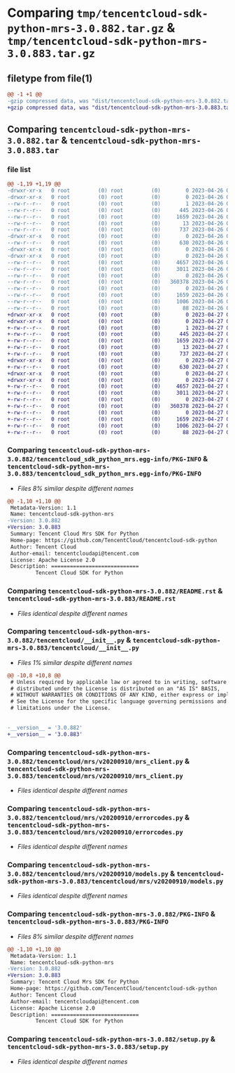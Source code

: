 # Comparing `tmp/tencentcloud-sdk-python-mrs-3.0.882.tar.gz` & `tmp/tencentcloud-sdk-python-mrs-3.0.883.tar.gz`

## filetype from file(1)

```diff
@@ -1 +1 @@
-gzip compressed data, was "dist/tencentcloud-sdk-python-mrs-3.0.882.tar", last modified: Wed Apr 26 03:39:11 2023, max compression
+gzip compressed data, was "dist/tencentcloud-sdk-python-mrs-3.0.883.tar", last modified: Thu Apr 27 00:41:13 2023, max compression
```

## Comparing `tencentcloud-sdk-python-mrs-3.0.882.tar` & `tencentcloud-sdk-python-mrs-3.0.883.tar`

### file list

```diff
@@ -1,19 +1,19 @@
-drwxr-xr-x   0 root         (0) root         (0)        0 2023-04-26 03:39:11.000000 tencentcloud-sdk-python-mrs-3.0.882/
-drwxr-xr-x   0 root         (0) root         (0)        0 2023-04-26 03:39:11.000000 tencentcloud-sdk-python-mrs-3.0.882/tencentcloud_sdk_python_mrs.egg-info/
--rw-r--r--   0 root         (0) root         (0)        1 2023-04-26 03:39:11.000000 tencentcloud-sdk-python-mrs-3.0.882/tencentcloud_sdk_python_mrs.egg-info/dependency_links.txt
--rw-r--r--   0 root         (0) root         (0)      445 2023-04-26 03:39:11.000000 tencentcloud-sdk-python-mrs-3.0.882/tencentcloud_sdk_python_mrs.egg-info/SOURCES.txt
--rw-r--r--   0 root         (0) root         (0)     1659 2023-04-26 03:39:11.000000 tencentcloud-sdk-python-mrs-3.0.882/tencentcloud_sdk_python_mrs.egg-info/PKG-INFO
--rw-r--r--   0 root         (0) root         (0)       13 2023-04-26 03:39:11.000000 tencentcloud-sdk-python-mrs-3.0.882/tencentcloud_sdk_python_mrs.egg-info/top_level.txt
--rw-r--r--   0 root         (0) root         (0)      737 2023-04-26 03:39:11.000000 tencentcloud-sdk-python-mrs-3.0.882/README.rst
-drwxr-xr-x   0 root         (0) root         (0)        0 2023-04-26 03:39:11.000000 tencentcloud-sdk-python-mrs-3.0.882/tencentcloud/
--rw-r--r--   0 root         (0) root         (0)      630 2023-04-26 03:39:11.000000 tencentcloud-sdk-python-mrs-3.0.882/tencentcloud/__init__.py
-drwxr-xr-x   0 root         (0) root         (0)        0 2023-04-26 03:39:11.000000 tencentcloud-sdk-python-mrs-3.0.882/tencentcloud/mrs/
-drwxr-xr-x   0 root         (0) root         (0)        0 2023-04-26 03:39:11.000000 tencentcloud-sdk-python-mrs-3.0.882/tencentcloud/mrs/v20200910/
--rw-r--r--   0 root         (0) root         (0)     4657 2023-04-26 03:39:11.000000 tencentcloud-sdk-python-mrs-3.0.882/tencentcloud/mrs/v20200910/mrs_client.py
--rw-r--r--   0 root         (0) root         (0)     3011 2023-04-26 03:39:11.000000 tencentcloud-sdk-python-mrs-3.0.882/tencentcloud/mrs/v20200910/errorcodes.py
--rw-r--r--   0 root         (0) root         (0)        0 2023-04-26 03:39:11.000000 tencentcloud-sdk-python-mrs-3.0.882/tencentcloud/mrs/v20200910/__init__.py
--rw-r--r--   0 root         (0) root         (0)   360378 2023-04-26 03:39:11.000000 tencentcloud-sdk-python-mrs-3.0.882/tencentcloud/mrs/v20200910/models.py
--rw-r--r--   0 root         (0) root         (0)        0 2023-04-26 03:39:11.000000 tencentcloud-sdk-python-mrs-3.0.882/tencentcloud/mrs/__init__.py
--rw-r--r--   0 root         (0) root         (0)     1659 2023-04-26 03:39:11.000000 tencentcloud-sdk-python-mrs-3.0.882/PKG-INFO
--rw-r--r--   0 root         (0) root         (0)     1006 2023-04-26 03:39:11.000000 tencentcloud-sdk-python-mrs-3.0.882/setup.py
--rw-r--r--   0 root         (0) root         (0)       88 2023-04-26 03:39:11.000000 tencentcloud-sdk-python-mrs-3.0.882/setup.cfg
+drwxr-xr-x   0 root         (0) root         (0)        0 2023-04-27 00:41:13.000000 tencentcloud-sdk-python-mrs-3.0.883/
+drwxr-xr-x   0 root         (0) root         (0)        0 2023-04-27 00:41:13.000000 tencentcloud-sdk-python-mrs-3.0.883/tencentcloud_sdk_python_mrs.egg-info/
+-rw-r--r--   0 root         (0) root         (0)        1 2023-04-27 00:41:13.000000 tencentcloud-sdk-python-mrs-3.0.883/tencentcloud_sdk_python_mrs.egg-info/dependency_links.txt
+-rw-r--r--   0 root         (0) root         (0)      445 2023-04-27 00:41:13.000000 tencentcloud-sdk-python-mrs-3.0.883/tencentcloud_sdk_python_mrs.egg-info/SOURCES.txt
+-rw-r--r--   0 root         (0) root         (0)     1659 2023-04-27 00:41:13.000000 tencentcloud-sdk-python-mrs-3.0.883/tencentcloud_sdk_python_mrs.egg-info/PKG-INFO
+-rw-r--r--   0 root         (0) root         (0)       13 2023-04-27 00:41:13.000000 tencentcloud-sdk-python-mrs-3.0.883/tencentcloud_sdk_python_mrs.egg-info/top_level.txt
+-rw-r--r--   0 root         (0) root         (0)      737 2023-04-27 00:41:13.000000 tencentcloud-sdk-python-mrs-3.0.883/README.rst
+drwxr-xr-x   0 root         (0) root         (0)        0 2023-04-27 00:41:13.000000 tencentcloud-sdk-python-mrs-3.0.883/tencentcloud/
+-rw-r--r--   0 root         (0) root         (0)      630 2023-04-27 00:41:13.000000 tencentcloud-sdk-python-mrs-3.0.883/tencentcloud/__init__.py
+drwxr-xr-x   0 root         (0) root         (0)        0 2023-04-27 00:41:13.000000 tencentcloud-sdk-python-mrs-3.0.883/tencentcloud/mrs/
+drwxr-xr-x   0 root         (0) root         (0)        0 2023-04-27 00:41:13.000000 tencentcloud-sdk-python-mrs-3.0.883/tencentcloud/mrs/v20200910/
+-rw-r--r--   0 root         (0) root         (0)     4657 2023-04-27 00:41:13.000000 tencentcloud-sdk-python-mrs-3.0.883/tencentcloud/mrs/v20200910/mrs_client.py
+-rw-r--r--   0 root         (0) root         (0)     3011 2023-04-27 00:41:13.000000 tencentcloud-sdk-python-mrs-3.0.883/tencentcloud/mrs/v20200910/errorcodes.py
+-rw-r--r--   0 root         (0) root         (0)        0 2023-04-27 00:41:13.000000 tencentcloud-sdk-python-mrs-3.0.883/tencentcloud/mrs/v20200910/__init__.py
+-rw-r--r--   0 root         (0) root         (0)   360378 2023-04-27 00:41:13.000000 tencentcloud-sdk-python-mrs-3.0.883/tencentcloud/mrs/v20200910/models.py
+-rw-r--r--   0 root         (0) root         (0)        0 2023-04-27 00:41:13.000000 tencentcloud-sdk-python-mrs-3.0.883/tencentcloud/mrs/__init__.py
+-rw-r--r--   0 root         (0) root         (0)     1659 2023-04-27 00:41:13.000000 tencentcloud-sdk-python-mrs-3.0.883/PKG-INFO
+-rw-r--r--   0 root         (0) root         (0)     1006 2023-04-27 00:41:13.000000 tencentcloud-sdk-python-mrs-3.0.883/setup.py
+-rw-r--r--   0 root         (0) root         (0)       88 2023-04-27 00:41:13.000000 tencentcloud-sdk-python-mrs-3.0.883/setup.cfg
```

### Comparing `tencentcloud-sdk-python-mrs-3.0.882/tencentcloud_sdk_python_mrs.egg-info/PKG-INFO` & `tencentcloud-sdk-python-mrs-3.0.883/tencentcloud_sdk_python_mrs.egg-info/PKG-INFO`

 * *Files 8% similar despite different names*

```diff
@@ -1,10 +1,10 @@
 Metadata-Version: 1.1
 Name: tencentcloud-sdk-python-mrs
-Version: 3.0.882
+Version: 3.0.883
 Summary: Tencent Cloud Mrs SDK for Python
 Home-page: https://github.com/TencentCloud/tencentcloud-sdk-python
 Author: Tencent Cloud
 Author-email: tencentcloudapi@tencent.com
 License: Apache License 2.0
 Description: ============================
         Tencent Cloud SDK for Python
```

### Comparing `tencentcloud-sdk-python-mrs-3.0.882/README.rst` & `tencentcloud-sdk-python-mrs-3.0.883/README.rst`

 * *Files identical despite different names*

### Comparing `tencentcloud-sdk-python-mrs-3.0.882/tencentcloud/__init__.py` & `tencentcloud-sdk-python-mrs-3.0.883/tencentcloud/__init__.py`

 * *Files 1% similar despite different names*

```diff
@@ -10,8 +10,8 @@
 # Unless required by applicable law or agreed to in writing, software
 # distributed under the License is distributed on an "AS IS" BASIS,
 # WITHOUT WARRANTIES OR CONDITIONS OF ANY KIND, either express or implied.
 # See the License for the specific language governing permissions and
 # limitations under the License.
 
 
-__version__ = '3.0.882'
+__version__ = '3.0.883'
```

### Comparing `tencentcloud-sdk-python-mrs-3.0.882/tencentcloud/mrs/v20200910/mrs_client.py` & `tencentcloud-sdk-python-mrs-3.0.883/tencentcloud/mrs/v20200910/mrs_client.py`

 * *Files identical despite different names*

### Comparing `tencentcloud-sdk-python-mrs-3.0.882/tencentcloud/mrs/v20200910/errorcodes.py` & `tencentcloud-sdk-python-mrs-3.0.883/tencentcloud/mrs/v20200910/errorcodes.py`

 * *Files identical despite different names*

### Comparing `tencentcloud-sdk-python-mrs-3.0.882/tencentcloud/mrs/v20200910/models.py` & `tencentcloud-sdk-python-mrs-3.0.883/tencentcloud/mrs/v20200910/models.py`

 * *Files identical despite different names*

### Comparing `tencentcloud-sdk-python-mrs-3.0.882/PKG-INFO` & `tencentcloud-sdk-python-mrs-3.0.883/PKG-INFO`

 * *Files 8% similar despite different names*

```diff
@@ -1,10 +1,10 @@
 Metadata-Version: 1.1
 Name: tencentcloud-sdk-python-mrs
-Version: 3.0.882
+Version: 3.0.883
 Summary: Tencent Cloud Mrs SDK for Python
 Home-page: https://github.com/TencentCloud/tencentcloud-sdk-python
 Author: Tencent Cloud
 Author-email: tencentcloudapi@tencent.com
 License: Apache License 2.0
 Description: ============================
         Tencent Cloud SDK for Python
```

### Comparing `tencentcloud-sdk-python-mrs-3.0.882/setup.py` & `tencentcloud-sdk-python-mrs-3.0.883/setup.py`

 * *Files identical despite different names*

